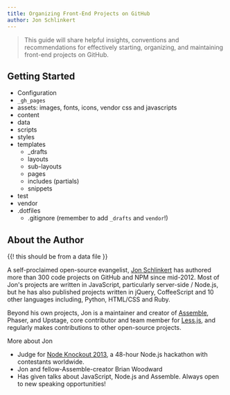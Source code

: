 ```yaml
---
title: Organizing Front-End Projects on GitHub
author: Jon Schlinkert
---
```


> This guide will share helpful insights, conventions and recommendations for effectively starting, organizing, and maintaining front-end projects on GitHub.

## Getting Started

* Configuration
* `_gh_pages`
* assets: images, fonts, icons, vendor css and javascripts
* content
* data
* scripts
* styles
* templates
  - _drafts
  - layouts
  - sub-layouts
  - pages
  - includes (partials)
  - snippets
* test
* vendor
* .dotfiles
  - .gitignore (remember to add `_drafts` and `vendor`!)


## About the Author

{{! this should be from a data file }}

A self-proclaimed open-source evangelist, [Jon Schlinkert]() has authored more than 300 code projects on GitHub and NPM since mid-2012. Most of Jon's projects are written in JavaScript, particularly server-side / Node.js, but he has also published projects written in jQuery, CoffeeScript and 10 other languages including, Python, HTML/CSS and Ruby.

Beyond his own projects, Jon is a maintainer and creator of [Assemble](), Phaser, and Upstage, core contributor and team member for [Less.js](), and regularly makes contributions to other open-source projects.

More about Jon

* Judge for [Node Knockout 2013](), a 48-hour Node.js hackathon with contestants worldwide.
* Jon and fellow-Assemble-creator Brian Woodward
* Has given talks about JavaScript, Node.js and Assemble. Always open to new speaking opportunities!
